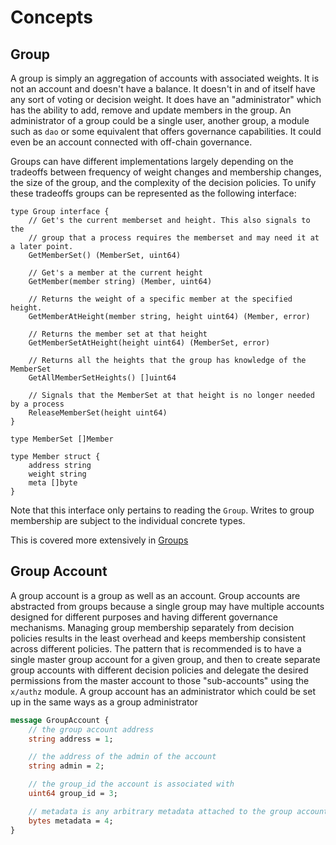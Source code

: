 <!--
order: 1
-->

# Concepts

## Group

A group is simply an aggregation of accounts with associated weights. It is not
an account and doesn't have a balance. It doesn't in and of itself have any
sort of voting or decision weight. It does have an "administrator" which has
the ability to add, remove and update members in the group. An administrator of
a group could be a single user, another group, a module such as `dao` or some 
equivalent that offers governance capabilities. It could even be an account 
connected with off-chain governance.

Groups can have different implementations largely depending on the tradeoffs
between frequency of weight changes and membership changes, the size of the
group, and the complexity of the decision policies. To unify these tradeoffs
groups can be represented as the following interface:

```golang
type Group interface {
    // Get's the current memberset and height. This also signals to the 
    // group that a process requires the memberset and may need it at a later point.
    GetMemberSet() (MemberSet, uint64)

    // Get's a member at the current height
    GetMember(member string) (Member, uint64)

    // Returns the weight of a specific member at the specified height.
    GetMemberAtHeight(member string, height uint64) (Member, error)

    // Returns the member set at that height
    GetMemberSetAtHeight(height uint64) (MemberSet, error)

    // Returns all the heights that the group has knowledge of the MemberSet
    GetAllMemberSetHeights() []uint64

    // Signals that the MemberSet at that height is no longer needed by a process
    ReleaseMemberSet(height uint64) 
}

type MemberSet []Member

type Member struct {
    address string
    weight string
    meta []byte
}
```
Note that this interface only pertains to reading the `Group`. Writes to group
membership are subject to the individual concrete types.

This is covered more extensively in [Groups](./02_groups.md)

## Group Account

A group account is a group as well as an account. Group accounts are abstracted 
from groups because a single group may have multiple accounts designed for 
different purposes and having different governance mechanisms. Managing group
membership separately from decision policies results in the least overhead
and keeps membership consistent across different policies. The pattern that
is recommended is to have a single master group account for a given group,
and then to create separate group accounts with different decision policies
and delegate the desired permissions from the master account to
those "sub-accounts" using the `x/authz` module. A group account has an
administrator which could be set up in the same ways as a group administrator

```proto
message GroupAccount {
    // the group account address
    string address = 1;

    // the address of the admin of the account
    string admin = 2; 

    // the group_id the account is associated with
    uint64 group_id = 3;

    // metadata is any arbitrary metadata attached to the group account.
    bytes metadata = 4;
}
```